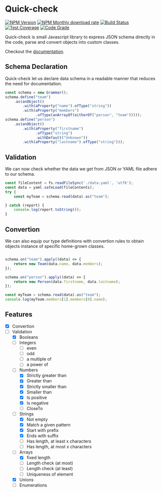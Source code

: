 # Quick-check

[![NPM Version](https://img.shields.io/npm/v/@fchauvel/quick-check)](https://www.npmjs.com/package/@fchauvel/quick-check)
[![NPM Monthly download rate](https://img.shields.io/npm/dm/@fchauvel/quick-check)](https://www.npmjs.com/package/@fchauvel/quick-check)
[![Build Status](https://travis-ci.org/fchauvel/quick-check.svg?branch=master)](https://travis-ci.org/fchauvel/quick-check)
[![Test Coverage](https://img.shields.io/codecov/c/github/fchauvel/quick-check)](https://codecov.io/gh/fchauvel/quick-check/)
[![Code Grade](https://img.shields.io/codacy/grade/bba21bb40e6c48bc87e1b8c0517dc2fa.svg)](https://app.codacy.com/manual/fchauvel/quick/dashboard)

Quick-check is small Javascript library to express JSON schema
directly in the code, parse and convert objects into custom classes.

Checkout the [documentation](https://fchauvel.github.io/quick-check).

## Schema Declaration

Quick-check let us declare data schema  in a readable manner that reduces the need for documentation.
```typescript
const schema = new Grammar();
schema.define("team")
    .as(anObject()
        .with(aProperty("name").ofType("string"))
        .with(aProperty("members")
              .ofType(anArrayOf(eitherOf("person", "team")))));
schema.define("person")
    .as(anObject()
        .with(aProperty("firstname")
              .ofType("string")
              .withDefault("Unknown"))
        .with(aProperty("lastname").ofType("string")));
```

## Validation

We can now check whether the data we get from JSON or YAML file adhere
to our schema.

```typescript {highlight: [4]}
const fileContent = fs.readFileSync('./data.yaml', 'utf8');
const data = yaml.safeLoad(fileContents);
try {
    const myTeam = schema.read(data).as("team");

} catch (report) {
    console.log(report.toString());
}
```

## Convertion

We can also equip our type definitions with convertion rules to obtain
objects instance of specific home-grown classes.

```typescript

schema.on("team").apply((data) => {
    return new Team(data.name, data.members);
});

schema.on("person").apply((data) => {
    return new Person(data.firstname, data.lastname);
});

const myTeam = schema.read(data).as("team");
console.log(myTeam.members[1].members[0].name);

```


## Features

- [X] Convertion
- [ ] Validation
    - [X] Booleans
    - [ ] Integers
      - [ ] even
      - [ ] odd
      - [ ] a multiple of
      - [ ] a power of
    - [ ] Numbers
      - [X] Strictly greater than
      - [X] Greater than
      - [X] Strictly smaller than
      - [X] Smaller than
      - [X] Is positive
      - [X] Is negative
      - [ ] CloseTo
    - [ ] Strings
      - [X] Not empty
      - [X] Match a given pattern
      - [X] Start with prefix
      - [X] Ends with suffix
      - [ ] Has length, at least x characters
      - [ ] Has length, at most x characters
    - [ ] Arrays
      - [X] fixed length
      - [ ] Length check (at most)
      - [ ] Length check (at least)
      - [ ] Uniqueness of element
    - [X] Unions
    - [ ] Enumerations
